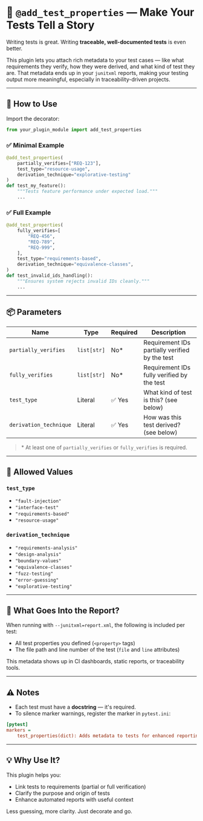 # 🧪 `@add_test_properties` — Make Your Tests Tell a Story

Writing tests is great. Writing **traceable, well-documented tests** is even better.

This plugin lets you attach rich metadata to your test cases — like what requirements they verify, how they were derived, and what kind of test they are. That metadata ends up in your `junitxml` reports, making your testing output more meaningful, especially in traceability-driven projects.

---

## 🚀 How to Use

Import the decorator:

```python
from your_plugin_module import add_test_properties
```

### ✅ Minimal Example

```python
@add_test_properties(
    partially_verifies=["REQ-123"],
    test_type="resource-usage",
    derivation_technique="explorative-testing"
)
def test_my_feature():
    """Tests feature performance under expected load."""
    ...
```

### ✅ Full Example

```python
@add_test_properties(
    fully_verifies=[
        "REQ-456",
        "REQ-789",
        "REQ-999",
    ],
    test_type="requirements-based",
    derivation_technique="equivalence-classes",
)
def test_invalid_ids_handling():
    """Ensures system rejects invalid IDs cleanly."""
    ...
```

---

## 📦 Parameters

| Name                   | Type         | Required | Description |
|------------------------|--------------|----------|-------------|
| `partially_verifies`   | `list[str]`  | No*      | Requirement IDs partially verified by the test |
| `fully_verifies`       | `list[str]`  | No*      | Requirement IDs fully verified by the test |
| `test_type`            | Literal      | ✅ Yes   | What kind of test is this? (see below) |
| `derivation_technique` | Literal      | ✅ Yes   | How was this test derived? (see below) |

> \* At least one of `partially_verifies` or `fully_verifies` is required.

---

## 🧰 Allowed Values

### `test_type`

- `"fault-injection"`
- `"interface-test"`
- `"requirements-based"`
- `"resource-usage"`

### `derivation_technique`

- `"requirements-analysis"`
- `"design-analysis"`
- `"boundary-values"`
- `"equivalence-classes"`
- `"fuzz-testing"`
- `"error-guessing"`
- `"explorative-testing"`

---

## 🧪 What Goes Into the Report?

When running with `--junitxml=report.xml`, the following is included per test:

- All test properties you defined (`<property>` tags)
- The file path and line number of the test (`file` and `line` attributes)

This metadata shows up in CI dashboards, static reports, or traceability tools.

---

## ⚠️ Notes

- Each test must have a **docstring** — it's required.
- To silence marker warnings, register the marker in `pytest.ini`:

```ini
[pytest]
markers =
    test_properties(dict): Adds metadata to tests for enhanced reporting
```

---

## 💡 Why Use It?

This plugin helps you:

- Link tests to requirements (partial or full verification)
- Clarify the purpose and origin of tests
- Enhance automated reports with useful context

Less guessing, more clarity. Just decorate and go.

